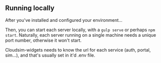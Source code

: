 ## Running locally ##

After you've installed and configured your environment...

Then, you can start each server locally, with a `gulp serve` or perhaps `npm start`. Naturally, each server running on a single machine needs a unique port number, otherwise it won't start.

Cloudsim-widgets needs to know the url for each service (auth, portal, sim...), and that's usually set in it'd .env file.



